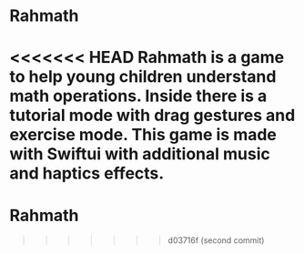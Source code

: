 # Rahmath
<<<<<<< HEAD
Rahmath is a game to help young children understand math operations. Inside there is a tutorial mode with drag gestures and exercise mode. This game is made with Swiftui with additional music and haptics effects.
=======
# Rahmath
>>>>>>> d03716f (second commit)
